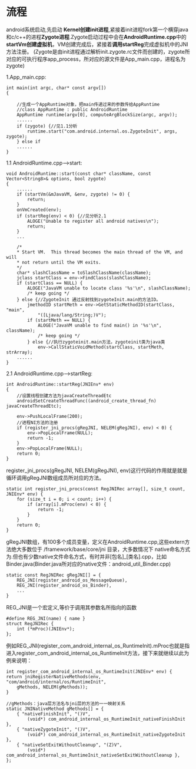 # 流程
android系统启动,先启动 **Kernel创建init进程**,紧接着init进程fork第一个横穿java和c/c++的进程**Zygote进程**.Zygote启动过程中会在**AndroidRuntime.cpp**中的**startVm创建虚拟机**，VM创建完成后，紧接着**调用startReg**完成虚拟机中的JNI方法注册。 (Zygote是由init进程通过解析init.zygote.rc文件而创建的，zygote所对应的可执行程序app_process，所对应的源文件是App_main.cpp，进程名为zygote) 

1.App_main.cpp:

    int main(int argc, char* const argv[])
    {
    
        //生成一个AppRuntime对象，把main传递过来的参数传给AppRuntime
        //class AppRuntime : public AndroidRuntime
        AppRuntime runtime(argv[0], computeArgBlockSize(argc, argv));
        ......
        if (zygote) {//见1.1分析
            runtime.start("com.android.internal.os.ZygoteInit", args, zygote);
        } else if 
        ......
    }

1.1 AndroidRuntime.cpp-->start:

    void AndroidRuntime::start(const char* className, const Vector<String8>& options, bool zygote)
    { 
        ......
        if (startVm(&mJavaVM, &env, zygote) != 0) {
            return;
        }
        onVmCreated(env);
        if (startReg(env) < 0) {//见分析2.1
            ALOGE("Unable to register all android natives\n");
            return;
        }
        ...
    
        /*
        * Start VM.  This thread becomes the main thread of the VM, and will
        * not return until the VM exits.
        */
        char* slashClassName = toSlashClassName(className);
        jclass startClass = env->FindClass(slashClassName);
        if (startClass == NULL) {
            ALOGE("JavaVM unable to locate class '%s'\n", slashClassName);
            /* keep going */
        } else {//ZygoteInit 通过反射找到zygoteInit.main的方法ID。
            jmethodID startMeth = env->GetStaticMethodID(startClass, "main",
                "([Ljava/lang/String;)V");
            if (startMeth == NULL) {
                ALOGE("JavaVM unable to find main() in '%s'\n", className);
                /* keep going */
            } else {//执行zygoteinit.main方法，zygoteinit类为java类
                env->CallStaticVoidMethod(startClass, startMeth, strArray);
        ......
    }

2.1 AndroidRuntime.cpp-->startReg:
    
    int AndroidRuntime::startReg(JNIEnv* env)
    {
        //设置线程创建方法为javaCreateThreadEtc
        androidSetCreateThreadFunc((android_create_thread_fn) javaCreateThreadEtc);
    
        env->PushLocalFrame(200);
        //进程NI方法的注册
        if (register_jni_procs(gRegJNI, NELEM(gRegJNI), env) < 0) {
            env->PopLocalFrame(NULL);
            return -1;
        }
        env->PopLocalFrame(NULL);
        return 0;
    }

register_jni_procs(gRegJNI, NELEM(gRegJNI), env)这行代码的作用就是就是循环调用gRegJNI数组成员所对应的方法。

    static int register_jni_procs(const RegJNIRec array[], size_t count, JNIEnv* env) {
        for (size_t i = 0; i < count; i++) {
            if (array[i].mProc(env) < 0) {
                return -1;
            }
        }
        return 0;
    }

gRegJNI数组，有100多个成员变量，定义在AndroidRuntime.cpp,这些extern方法绝大多数位于 /framework/base/core/jni 目录，大多数情况下 native命名方式为.但也有少数native文件命名方式，有时并非[包名]_[类名].cpp，比如Binder.java(Binder.java所对应的native文件：android_util_Binder.cpp)

    static const RegJNIRec gRegJNI[] = {
        REG_JNI(register_android_os_MessageQueue),
        REG_JNI(register_android_os_Binder),
        ...
    }

REG_JNI是一个宏定义,等价于调用其参数名所指向的函数

    #define REG_JNI(name) { name }
    struct RegJNIRec {
        int (*mProc)(JNIEnv*);
    };

例如REG_JNI(register_com_android_internal_os_RuntimeInit).mProc也就是指进入register_com_android_internal_os_RuntimeInit方法，接下来就继续以此为例来说明：

    int register_com_android_internal_os_RuntimeInit(JNIEnv* env) {
    return jniRegisterNativeMethods(env, "com/android/internal/os/RuntimeInit",
        gMethods, NELEM(gMethods));
    }

    //gMethods：java层方法名与jni层的方法的一一映射关系
    static JNINativeMethod gMethods[] = {
        { "nativeFinishInit", "()V",
            (void*) com_android_internal_os_RuntimeInit_nativeFinishInit },
        { "nativeZygoteInit", "()V",
            (void*) com_android_internal_os_RuntimeInit_nativeZygoteInit },
        { "nativeSetExitWithoutCleanup", "(Z)V",
            (void*) com_android_internal_os_RuntimeInit_nativeSetExitWithoutCleanup },
    };
